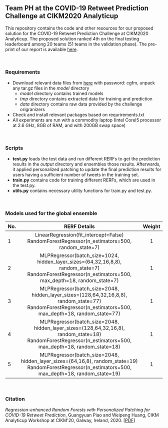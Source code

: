 ## Team PH at the COVID-19 Retweet Prediction Challenge at CIKM2020 Analyticup

This repository contains the code and other resources for our proposed solution for the COVID-19 Retweet Prediction Challenge at CIKM2020 Analyticup. The proposed solution ranked 4th on the final testing leaderboard among 20 teams (51 teams in the validation phase). The pre-print of our report is available [here](). 

<br/>

### Requirements
- Download relevant data files from [here](https://pan.baidu.com/s/1cE8eapywzoeXPt-W7t-WVA) with password: cgfm, unpack any tar.gz files in the *model* directory
    - *model* directory contains trained models 
    - *tmp* directory contains extracted data for training and prediction
    - *data* directory contains raw data provided by the challenge origranizers
- Check and install relevant packages based on requrirements.txt 
- All experiments are run with a commodity
laptop (Intel CoreI5 processor at 2.6 GHz, 8GB of RAM, and with 200GB swap space)

<br/>

### Scripts
- **test.py** loads the test data and run different RERFs to get the prediction results in the *output* directory and ensembles those results. Afterwards, it applied personalized patching to update the final prediction results for users having a sufficient number of tweets in the training set.   
- **train.py** contains code for training different RERFs, which are used in the test.py.
- **utils.py** contains necessary utility functions for train.py and test.py.

<br/>

### Models used for the global ensemble
| No.        | RERF Details  | Weight |
| ------------- |:-------------:|:-------------:|
| 1     | LinearRegression(fit_intercept=False)<br>RandomForestRegressor(n_estimators=500, random_state=7)| 1 |
| 2     | MLPRegressor(batch_size=1024, hidden_layer_sizes=(64,32,16,8,8), random_state=7)<br>RandomForestRegressor(n_estimators=500, max_depth=18, random_state=7)| 1 |
| 3     | MLPRegressor(batch_size=2048, hidden_layer_sizes=(128,64,32,16,8,8), random_state=77)<br>RandomForestRegressor(n_estimators=500, max_depth=18, random_state=77)| 1 |
| 4     | MLPRegressor(batch_size=2048, hidden_layer_sizes=(128,64,32,16,8), random_state=18)<br>RandomForestRegressor(n_estimators=500, max_depth=18, random_state=18)| 1 |
| 5     | MLPRegressor(batch_size=2048, hidden_layer_sizes=(64,16,8), random_state=19)<br>RandomForestRegressor(n_estimators=500, max_depth=18, random_state=19)| 1 |

<br/>

### Citation
*Regression-enhanced Random Forests with Personalized Patching for COVID-19 Retweet Prediction*, Guangyuan Piao and Weipeng Huang, CIKM Analyticup Workshop at CIKM'20, Galway, Ireland, 2020. \[[PDF]()\]